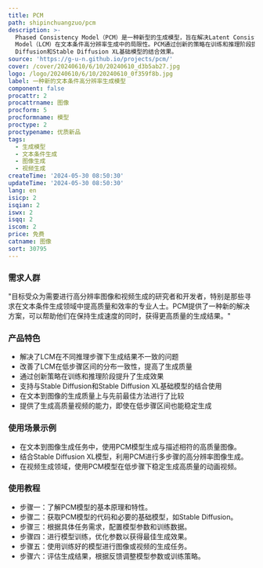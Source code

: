 ```yaml
---
title: PCM
path: shipinchuangzuo/pcm
description: >-
  Phased Consistency Model（PCM）是一种新型的生成模型，旨在解决Latent Consistency
  Model（LCM）在文本条件高分辨率生成中的局限性。PCM通过创新的策略在训练和推理阶段提高了生成质量，并通过广泛的实验验证了其在不同步骤（1步、2步、4步、8步、16步）下与Stable
  Diffusion和Stable Diffusion XL基础模型的结合效果。
source: 'https://g-u-n.github.io/projects/pcm/'
cover: /cover/20240610/6/10/20240610_d3b5ab27.jpg
logo: /logo/20240610/6/10/20240610_0f359f8b.jpg
label: 一种新的文本条件高分辨率生成模型
component: false
procattr: 2
procattrname: 图像
procform: 5
procformname: 模型
proctype: 2
proctypename: 优质新品
tags:
  - 生成模型
  - 文本条件生成
  - 图像生成
  - 视频生成
createTime: '2024-05-30 08:50:30'
updateTime: '2024-05-30 08:50:30'
lang: en
isicp: 2
isqian: 2
iswx: 2
isqq: 2
iscom: 2
price: 免费
catname: 图像
sort: 30795
---
```




### 需求人群
"目标受众为需要进行高分辨率图像和视频生成的研究者和开发者，特别是那些寻求在文本条件生成领域中提高质量和效率的专业人士。PCM提供了一种新的解决方案，可以帮助他们在保持生成速度的同时，获得更高质量的生成结果。"

### 产品特色
* 解决了LCM在不同推理步骤下生成结果不一致的问题
* 改善了LCM在低步骤区间的分布一致性，提高了生成质量
* 通过创新策略在训练和推理阶段提升了生成效果
* 支持与Stable Diffusion和Stable Diffusion XL基础模型的结合使用
* 在文本到图像的生成质量上与先前最佳方法进行了比较
* 提供了生成高质量视频的能力，即使在低步骤区间也能稳定生成

### 使用场景示例
* 在文本到图像生成任务中，使用PCM模型生成与描述相符的高质量图像。
* 结合Stable Diffusion XL模型，利用PCM进行多步骤的高分辨率图像生成。
* 在视频生成领域，使用PCM模型在低步骤下稳定生成高质量的动画视频。

### 使用教程
* 步骤一：了解PCM模型的基本原理和特性。
* 步骤二：获取PCM模型的代码和必要的基础模型，如Stable Diffusion。
* 步骤三：根据具体任务需求，配置模型参数和训练数据。
* 步骤四：进行模型训练，优化参数以获得最佳生成效果。
* 步骤五：使用训练好的模型进行图像或视频的生成任务。
* 步骤六：评估生成结果，根据反馈调整模型参数或训练策略。

  
